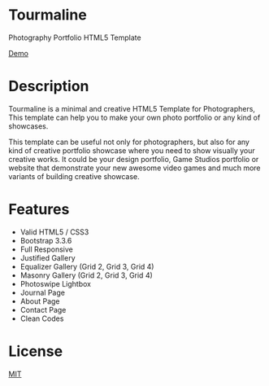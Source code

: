 # Tourmaline
Photography Portfolio HTML5 Template

<a href="http://thevectorlab.net/free/tourmaline/">Demo</a>

# Description

Tourmaline is a minimal and creative HTML5 Template for Photographers, This template can help you to make your own photo portfolio or any kind of showcases.

This template can be useful not only for photographers, but also for any kind of creative portfolio showcase where you need to show visually your creative works. It could be your design portfolio, Game Studios portfolio or website that demonstrate your new awesome video games and much more variants of building creative showcase.

# Features

- Valid HTML5 / CSS3
- Bootstrap 3.3.6
- Full Responsive
- Justified Gallery
- Equalizer Gallery (Grid 2, Grid 3, Grid 4)
- Masonry Gallery (Grid 2, Grid 3, Grid 4)
- Photoswipe Lightbox
- Journal Page
- About Page
- Contact Page
- Clean Codes

# License
<a href="https://github.com/mosaddekhossain/tourmaline/blob/main/LICENSE">MIT</a>
